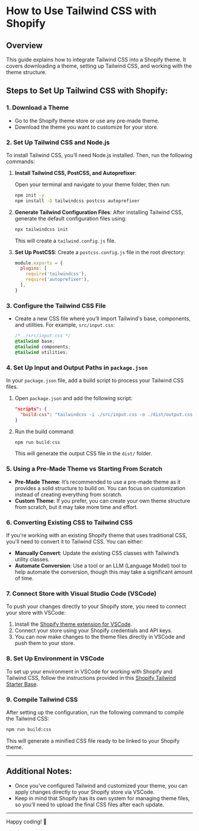 
# How to Use Tailwind CSS with Shopify

## Overview
This guide explains how to integrate Tailwind CSS into a Shopify theme. It covers downloading a theme, setting up Tailwind CSS, and working with the theme structure.

## Steps to Set Up Tailwind CSS with Shopify:

### 1. Download a Theme
- Go to the Shopify theme store or use any pre-made theme.
- Download the theme you want to customize for your store.

### 2. Set Up Tailwind CSS and Node.js
To install Tailwind CSS, you’ll need Node.js installed. Then, run the following commands:

1. **Install Tailwind CSS, PostCSS, and Autoprefixer**:

   Open your terminal and navigate to your theme folder, then run:
   ```bash
   npm init -y
   npm install -D tailwindcss postcss autoprefixer
   ```

2. **Generate Tailwind Configuration Files**:
   After installing Tailwind CSS, generate the default configuration files using:
   ```bash
   npx tailwindcss init
   ```

   This will create a `tailwind.config.js` file.

3. **Set Up PostCSS**:
   Create a `postcss.config.js` file in the root directory:
   ```js
   module.exports = {
     plugins: [
       require('tailwindcss'),
       require('autoprefixer'),
     ],
   }
   ```

### 3. Configure the Tailwind CSS File
- Create a new CSS file where you’ll import Tailwind's base, components, and utilities. For example, `src/input.css`:
  ```css
  /* ./src/input.css */
  @tailwind base;
  @tailwind components;
  @tailwind utilities;
  ```

### 4. Set Up Input and Output Paths in `package.json`
In your `package.json` file, add a build script to process your Tailwind CSS files.

1. Open `package.json` and add the following script:
   ```json
   "scripts": {
     "build:css": "tailwindcss -i ./src/input.css -o ./dist/output.css --watch"
   }
   ```

2. Run the build command:
   ```bash
   npm run build:css
   ```

   This will generate the output CSS file in the `dist/` folder.

### 5. Using a Pre-Made Theme vs Starting From Scratch
- **Pre-Made Theme**: It’s recommended to use a pre-made theme as it provides a solid structure to build on. You can focus on customization instead of creating everything from scratch.
- **Custom Theme**: If you prefer, you can create your own theme structure from scratch, but it may take more time and effort.

### 6. Converting Existing CSS to Tailwind CSS
If you're working with an existing Shopify theme that uses traditional CSS, you'll need to convert it to Tailwind CSS. You can either:

- **Manually Convert**: Update the existing CSS classes with Tailwind’s utility classes.
- **Automate Conversion**: Use a tool or an LLM (Language Model) tool to help automate the conversion, though this may take a significant amount of time.

### 7. Connect Store with Visual Studio Code (VSCode)
To push your changes directly to your Shopify store, you need to connect your store with VSCode:

1. Install the [Shopify theme extension for VSCode](https://marketplace.visualstudio.com/items?itemName=shopify.shopify-theme).
2. Connect your store using your Shopify credentials and API keys.
3. You can now make changes to the theme files directly in VSCode and push them to your store.

### 8. Set Up Environment in VSCode
To set up your environment in VSCode for working with Shopify and Tailwind CSS, follow the instructions provided in this [Shopify Tailwind Starter Base](https://github.com/ujjwalintel/shopify-tailwind-starter-base).

### 9. Compile Tailwind CSS
After setting up the configuration, run the following command to compile the Tailwind CSS:
```bash
npm run build:css
```
This will generate a minified CSS file ready to be linked to your Shopify theme.

---

## Additional Notes:
- Once you've configured Tailwind and customized your theme, you can apply changes directly to your Shopify store via VSCode.
- Keep in mind that Shopify has its own system for managing theme files, so you’ll need to upload the final CSS files after each update.

---

Happy coding! 🚀
